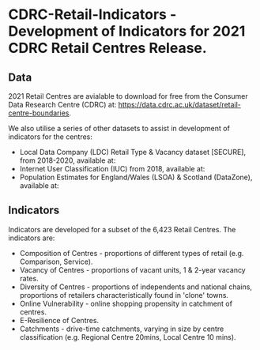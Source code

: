 # CDRC-Retail-Indicators - Development of Indicators for 2021 CDRC Retail Centres Release. 

## Data

2021 Retail Centres are avialable to download for free from the Consumer Data Research Centre (CDRC) at: https://data.cdrc.ac.uk/dataset/retail-centre-boundaries.

We also utilise a series of other datasets to assist in development of indicators for the centres:

- Local Data Company (LDC) Retail Type & Vacancy dataset [SECURE], from 2018-2020, available at:
- Internet User Classification (IUC) from 2018, available at:
- Population Estimates for England/Wales (LSOA) & Scotland (DataZone), available at: 

## Indicators

Indicators are developed for a subset of the 6,423 Retail Centres. The indicators are:

- Composition of Centres - proportions of different types of retail (e.g. Comparison, Service).
- Vacancy of Centres - proportions of vacant units, 1 & 2-year vacancy rates.
- Diversity of Centres - proportions of independents and national chains, proportions of retailers characteristically found in 'clone' towns.
- Online Vulnerability - online shopping propensity in catchment of centres.
- E-Resilience of Centres.
- Catchments - drive-time catchments, varying in size by centre classification (e.g. Regional Centre 20mins, Local Centre 10 mins).
